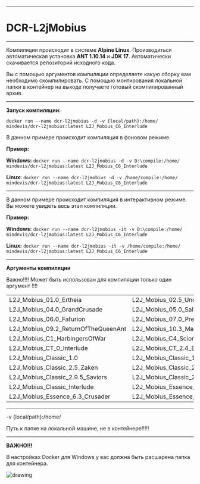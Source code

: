 
----
# DCR-L2jMobius

----
Компиляция происходит в системе **Alpine Linux**. 
Производиться автоматическая установка **ANT 1.10.14** и **JDK 17**.
Автоматически скачивается репозиторий исходного кода.

Вы с помощью аргументов компиляции определяете какую сборку вам необходимо скомпилировать.
С помощью монтирования локальной папки в контейнер на выходе получаете готовый скомпилированный архив.

----

**Запуск компиляции:**

`docker run --name dcr-l2jmobius -d -v {local/path}:/home/ mindevis/dcr-l2jmobius:latest L2J_Mobius_C6_Interlude`

В данном примере происходит компиляция в фоновом режиме.

**Пример:**

**Windows:** `docker run --name dcr-l2jmobius -d -v D:\compile:/home/ mindevis/dcr-l2jmobius:latest L2J_Mobius_C6_Interlude`

**Linux:** `docker run --name dcr-l2jmobius -d -v /home/compile:/home/ mindevis/dcr-l2jmobius:latest L2J_Mobius_C6_Interlude`

----

В данном примере происходит компиляция в интерактивном режиме. Вы можете увидеть весь этап компиляции.

**Пример:**

**Windows:** `docker run --name dcr-l2jmobius -it -v D:\compile:/home/ mindevis/dcr-l2jmobius:latest L2J_Mobius_C6_Interlude`

**Linux:** `docker run --name dcr-l2jmobius -it -v /home/compile:/home/ mindevis/dcr-l2jmobius:latest L2J_Mobius_C6_Interlude`

----

**Аргументы компиляции**

Важно!!!! Может быть использован для компиляции только один аргумент !!!!

<table border="0">
<tr>
<td>L2J_Mobius_01.0_Ertheia</td>
<td>L2J_Mobius_02.5_Underground</td>
<td>L2J_Mobius_03.0_Helios</td>
</tr>
<tr>
<td>L2J_Mobius_04.0_GrandCrusade</td>
<td>L2J_Mobius_05.0_Salvation</td>
<td>L2J_Mobius_05.5_EtinasFate</td>
</tr>
<tr>
<td>L2J_Mobius_06.0_Fafurion</td>
<td>L2J_Mobius_07.0_PreludeOfWar</td>
<td>L2J_Mobius_08.2_Homunculus</td>
</tr>
<tr>
<td>L2J_Mobius_09.2_ReturnOfTheQueenAnt</td>
<td>L2J_Mobius_10.3_MasterClass</td>
<td>L2J_Mobius_11.1_TheSourceOfFlame</td>
</tr>
<tr>
<td>L2J_Mobius_C1_HarbingersOfWar</td>
<td>L2J_Mobius_C4_ScionsOfDestiny</td>
<td>L2J_Mobius_C6_Interlude</td>
</tr>
<tr>
<td>L2J_Mobius_CT_0_Interlude</td>
<td>L2J_Mobius_CT_2.4_Epilogue</td>
<td>L2J_Mobius_CT_2.6_HighFive</td>
</tr>
<tr>
<td>L2J_Mobius_Classic_1.0</td>
<td>L2J_Mobius_Classic_1.5_AgeOfSplendor</td>
<td>L2J_Mobius_Classic_2.0_Saviors</td>
</tr>
<tr>
<td>L2J_Mobius_Classic_2.5_Zaken</td>
<td>L2J_Mobius_Classic_2.7_Antharas</td>
<td>L2J_Mobius_Classic_2.8_SevenSigns</td>
</tr>
<tr>
<td>L2J_Mobius_Classic_2.9.5_Saviors</td>
<td>L2J_Mobius_Classic_2.9_SecretOfEmpire</td>
<td>L2J_Mobius_Classic_3.0_TheKamael</td>
</tr>
<tr>
<td>L2J_Mobius_Classic_Interlude</td>
<td>L2J_Mobius_Essence_4.2_DwellingOfSpirits</td>
<td>L2J_Mobius_Essence_5.2_FrostLord</td>
</tr>
<tr>
<td>L2J_Mobius_Essence_6.3_Crusader</td>
<td>L2J_Mobius_Essence_7.1_Assassin</td>
</tr>
</table>

----

-v {local/path}:/home/

Путь к папке на локальной машине, не в контейнере!!!!!

----

**ВАЖНО!!!**

В настройках Docker для Windows у вас должна быть расшарена папка для контейнера.

<img src="https://i.imgur.com/WUdGfHB.png" alt="drawing" />
